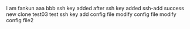 I am fankun
aaa
bbb
ssh key added
after ssh key added
ssh-add success
new clone test03 test ssh key
add config file
modify config file
modify config file2
